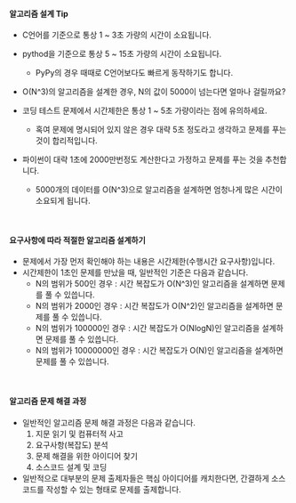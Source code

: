 #### 알고리즘 설계 Tip
- C언어를 기준으로 통상 1 ~ 3초 가량의 시간이 소요됩니다.
- pythod을 기준으로 통상 5 ~ 15초 가량의 시간이 소요됩니다.
  - PyPy의 경우 때때로 C언어보다도 빠르게 동작하기도 합니다.
- O(N^3)의 알고리즘을 설계한 경우, N의 값이 5000이 넘는다면 얼마나 걸릴까요?
- 코딩 테스트 문제에서 시간제한은 통상 1 ~ 5초 가량이라는 점에 유의하세요.
  - 혹여 문제에 명시되어 있지 않은 경우 대략 5초 정도라고 생각하고 문제를 푸는 것이 합리적입니다.

- 파이썬이 대략 1초에 2000만번정도 계산한다고 가정하고 문제를 푸는 것을 추천합니다.
  - 5000개의 데이터를 O(N^3)으로 알고리즘을 설계하면 엄청나게 많은 시간이 소요되게 됩니다.
<br/>

#### 요구사항에 따라 적절한 알고리즘 설계하기
- 문제에서 가장 먼저 확인해야 하는 내용은 시간제한(수행시간 요구사항)입니다.
- 시간제한이 1초인 문제를 만났을 때, 일반적인 기준은 다음과 같습니다.
  - N의 범위가 500인 경우 : 시간 복잡도가 O(N^3)인 알고리즘을 설계하면 문제를 풀 수 있씁니다.
  - N의 범위가 2000인 경우 : 시간 복잡도가 O(N^2)인 알고리즘을 설계하면 문제를 풀 수 있씁니다.
  - N의 범위가 100000인 경우 : 시간 복잡도가 O(NlogN)인 알고리즘을 설계하면 문제를 풀 수 있씁니다.
  - N의 범위가 10000000인 경우 : 시간 복잡도가 O(N)인 알고리즘을 설계하면 문제를 풀 수 있씁니다.
<br/>

#### 알고리즘 문제 해결 과정
- 일반적인 알고리즘 문제 해결 과정은 다음과 같습니다.
  1. 지문 읽기 및 컴퓨터적 사고
  2. 요구사항(복잡도) 분석
  3. 문제 해결을 위한 아이디어 찾기
  4. 소스코드 설계 및 코딩
- 일반적으로 대부분의 문제 출제자들은 핵심 아이디어를 캐치한다면, 간결하게 소스코드를 작성할 수 있는 형태로 문제를 출제합니다.